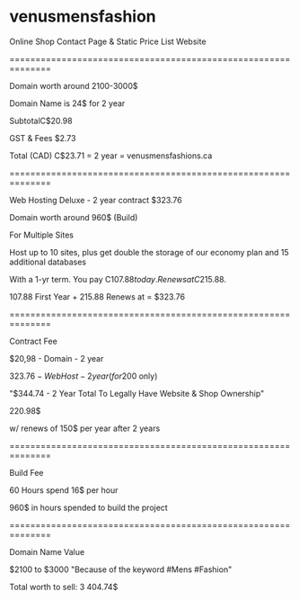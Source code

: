 # venusmensfashion
Online Shop Contact Page &amp; Static Price List Website

==============================================================

Domain worth around 2100-3000$

Domain Name is 24$ for 2 year

SubtotalC$20.98

GST & Fees $2.73

Total (CAD) C$23.71 = 2 year = venusmensfashions.ca



==============================================================


Web Hosting Deluxe - 2 year contract $323.76


Domain worth around 960$ (Build)


For Multiple Sites


Host up to 10 sites, plus get double the storage of our economy plan and 15 additional databases


With a 1-yr term. You pay C$107.88 today.
Renews at C$215.88.


107.88 First Year + 215.88 Renews at = $323.76

==============================================================


Contract Fee


$20,98 - Domain - 2 year

$323.76 - Web Host - 2 year (for 200$ only)

"$344.74 - 2 Year Total To Legally Have Website & Shop Ownership"

220.98$


w/ renews of 150$  per year after 2 years

==============================================================

Build Fee 


60 Hours spend
16$ per hour


960$ in hours spended to build the project

==============================================================

Domain Name Value


$2100 to $3000
"Because of the keyword #Mens #Fashion"


Total worth to sell: 3 404.74$


